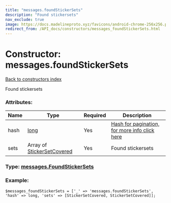 ```yaml
---
title: "messages.foundStickerSets"
description: "Found stickersets"
nav_exclude: true
image: https://docs.madelineproto.xyz/favicons/android-chrome-256x256.png
redirect_from: /API_docs/constructors/messages_foundStickerSets.html
---
```

# Constructor: messages.foundStickerSets  
[Back to constructors index](/API_docs/constructors/index.html)



Found stickersets

### Attributes:

| Name     |    Type       | Required | Description |
|----------|---------------|----------|-------------|
|hash|[long](/API_docs/types/long.html) | Yes|[Hash for pagination, for more info click here](https://core.telegram.org/api/offsets#hash-generation)|
|sets|Array of [StickerSetCovered](/API_docs/types/StickerSetCovered.html) | Yes|Found stickersets|



### Type: [messages.FoundStickerSets](/API_docs/types/messages.FoundStickerSets.html)


### Example:

```
$messages_foundStickerSets = ['_' => 'messages.foundStickerSets', 'hash' => long, 'sets' => [StickerSetCovered, StickerSetCovered]];
```  
